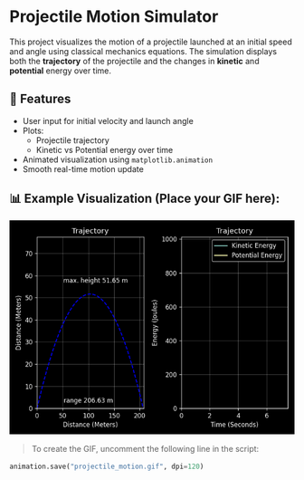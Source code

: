 # Projectile Motion Simulator

This project visualizes the motion of a projectile launched at an initial speed and angle using classical mechanics equations. The simulation displays both the **trajectory** of the projectile and the changes in **kinetic** and **potential** energy over time.

## 🎯 Features
- User input for initial velocity and launch angle
- Plots:
  - Projectile trajectory
  - Kinetic vs Potential energy over time
- Animated visualization using `matplotlib.animation`
- Smooth real-time motion update

## 📊 Example Visualization (Place your GIF here):

![Projectile Motion Animation](projectile_motion.gif)

> To create the GIF, uncomment the following line in the script:
```python
animation.save("projectile_motion.gif", dpi=120)
